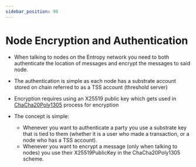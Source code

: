 ```yaml
---
sidebar_position: 90
---
```


# Node Encryption and Authentication

- When talking to nodes on the Entropy network you need to both authenticate the location of messages and encrypt the messages to said node.
- The authentication is simple as each node has a substrate account stored on chain referred to as a TSS account (threshold server)
- Encryption requires using an X25519 public key which gets used in [ChaCha20Poly1305](https://en.wikipedia.org/wiki/ChaCha20-Poly1305) process for encryption

- The concept is simple:

  - Whenever you want to authenticate a party you use a substrate key that is tied to them (whether it is a user who made a transaction, or a node who has a TSS account).
  - Whenever you want to encrypt a message (only when talking to nodes) you use their X25519PublicKey in the ChaCha20Poly1305 scheme.
